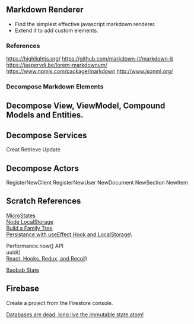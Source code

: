 ## Markdown Renderer

- Find the simplest effective javascript markdown renderer.
- Extend it to add custom elements.

### References

https://highlightjs.org/
https://github.com/markdown-it/markdown-it
https://jaspervdj.be/lorem-markdownum/
https://www.npmjs.com/package/markdown
http://www.jsonml.org/

### Decompose Markdown Elements

## Decompose View, ViewModel, Compound Models and Entities.

## Decompose Services

Creat
Retrieve
Update

## Decompose Actors

RegisterNewClient
RegisterNewUser
NewDocument
NewSection
NewItem

## 


## Scratch References

[MicroStates](https://www.npmjs.com/package/microstates)\
[Node LocalStorage](https://www.npmjs.com/package/node-localstorage)\
[Build a Family Tree](https://frontside.com/blog/2018-11-06-build-a-family-tree-maker-using-react-hooks-and-microstates/)\
[Persistance with useEffect Hook and LocalStorage](https://blog.devgenius.io/persistent-state-in-react-js-using-useeffect-hook-d6e3e7ae65f2)\

Performance.now() API\
uuid()\
[React, Hooks, Redux, and Recoil](https://javascript.works-hub.com/learn/state-management-battle-in-react-hooks-redux-and-recoil-9977a)\

[Baobab State](https://github.com/Yomguithereal/baobab)


## Firebase

Create a project from the Firestore console.

[Databases are dead, long live the immutable state atom!](http://dchambers.github.io/articles/databases-are-dead/)
